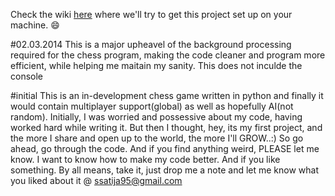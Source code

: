 Check the wiki [here](https://github.com/darkryder/Chess-python/wiki) where we'll try to get this project set up on your machine. :smile:

#02.03.2014
This is a major upheavel of the background processing required for the chess program, making the code cleaner and program more efficient, while helping me maitain my sanity. This does not inculde the console

#initial
This is an in-development chess game written in python and finally it would contain multiplayer support(global) as well as hopefully AI(not random).
Initially, I was worried and possessive about my code, having worked hard while writing it. But then I thought, hey, its my first project, and the more I share and open up to the world, the more I'll GROW..:)
So go ahead, go through the code. And if you find anything weird, PLEASE let me know. I want to know how to make my code better.
And if you like something. By all means, take it, just drop me a note and let me know what you liked about it @ ssatija95@gmail.com
